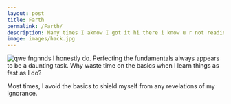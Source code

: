 ```yaml
---
layout: post
title: Farth
permalink: /Farth/
description: Many times I aknow I got it hi there i know u r not readint thisMost times, I avoid the basics to shield myself from any revelations of my ignorance. Tube vides you’ve watched click here to discover your Ads Persona
image: images/hack.jpg
---
```

![qwe]({{site.url}}/images/hack.jpg)
fngnnds
I honestly do. Perfecting the fundamentals always appears to be a daunting task. Why waste time on the basics when I learn things as fast as I do?

Most times, I avoid the basics to shield myself from any revelations of my ignorance.
